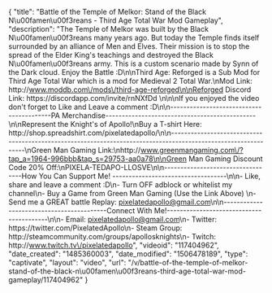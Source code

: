 {
    "title": "Battle of the Temple of Melkor: Stand of the Black N\u00famen\u00f3reans - Third Age Total War Mod Gameplay",
    "description": "The Temple of Melkor was built by the Black N\u00famen\u00f3reans many years ago.  But today the Temple finds itself surrounded by an alliance of Men and Elves.  Their mission is to stop the spread of the Elder King's teachings and destroyed the Black N\u00famen\u00f3reans army.  This is a custom scenario made by Synn of the Dark cloud.  Enjoy the Battle :D\n\nThird Age: Reforged is a Sub Mod for Third Age Total War which is a mod for Medieval 2 Total War.\nMod Link: http:\/\/www.moddb.com\/mods\/third-age-reforged\n\nReforged Discord Link: https:\/\/discordapp.com\/invite\/rnNXfDd  \n\n\nIf you enjoyed the video don't forget to Like and Leave a comment :D\n\n-----------------------------------------PA Merchandise----------------------------------------------\n\nRepresent the Knight's of Apollo!\nBuy a T-shirt Here: http:\/\/shop.spreadshirt.com\/pixelatedapollo\/\n\n---------------------------------------------------------------------------------------------------------------\nGreen Man Gaming Link:\nhttp:\/\/www.greenmangaming.com\/?tap_a=1964-996bbb&tap_s=29753-aa0a78\n\nGreen Man Gaming Discount Code 20% Off:\nPIXELA-TEDAPO-LLOSVE\n\n----------------------------------How You Can Support Me! -----------------------------------\n\n- Like, share and leave a comment :D\n- Turn OFF adblock or whitelist my channel\n- Buy a Game from Green Man Gaming (Use the Link Above) \n- Send me a GREAT battle Replay: pixelatedapollo@gmail.com\n\n------------------------------------------Connect With Me!-----------------------------------------\n\n- Email: pixelatedapollo@gmail.com\n- Twitter: https:\/\/twitter.com\/PixelatedApollo\n- Steam Group:  http:\/\/steamcommunity.com\/groups\/apollosknights\n- Twitch: http:\/\/www.twitch.tv\/pixelatedapollo",
    "videoid": "117404962",
    "date_created": "1485360003",
    "date_modified": "1506478189",
    "type": "captivate",
    "layout": "video",
    "url": "\/v\/battle-of-the-temple-of-melkor-stand-of-the-black-n\u00famen\u00f3reans-third-age-total-war-mod-gameplay\/117404962"
}